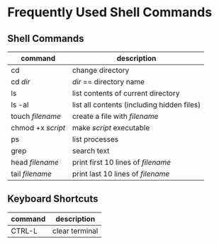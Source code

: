 # Frequently Used Shell Commands

## Shell Commands

| command | description |
| --- | --- |
| cd | change directory |
| cd *dir* | *dir* == directory name |
| ls | list contents of current directory |
| ls -al | list all contents (including hidden files)
| touch *filename* | create a file with *filename* |
| chmod +x *script* | make *script* executable |
| ps | list processes |
| grep | search text |
| head *filename* | print first 10 lines of *filename* |
| tail *filename* | print last 10 lines of *filename* |

## Keyboard Shortcuts

| command | description |
| --- | --- |
| CTRL-L | clear terminal |
